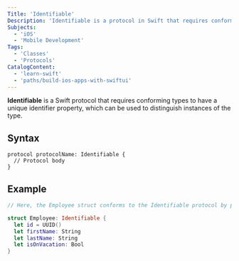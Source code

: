 ```yaml
---
Title: 'Identifiable'
Description: 'Identifiable is a protocol in Swift that requires conforming types to have a unique identifier property'
Subjects:
  - 'iOS'
  - 'Mobile Development'
Tags:
  - 'Classes'
  - 'Protocols'
CatalogContent:
  - 'learn-swift'
  - 'paths/build-ios-apps-with-swiftui'
---
```


**Identifiable** is a Swift protocol that requires conforming types to have a unique identifier property, which can be used to distinguish instances of the type.

## Syntax

```pseudo
protocol protocolName: Identifiable {
  // Protocol body
}
```

## Example

```swift
// Here, the Employee struct conforms to the Identifiable protocol by providing a unique id property using the UUID struct. This id can be used to distinguish instances of Employee in a collection or array, allowing for easy updates and deletions of specific employees.

struct Employee: Identifiable {
  let id = UUID()
  let firstName: String
  let lastName: String
  let isOnVacation: Bool
}
```

